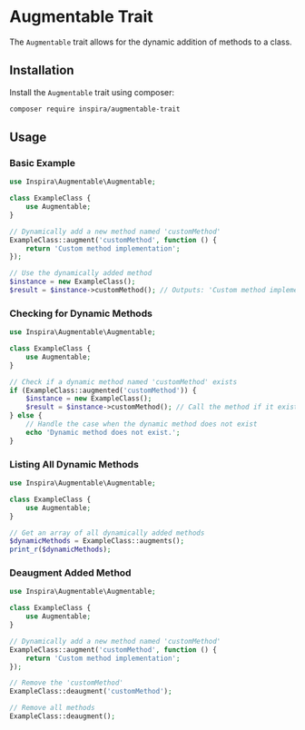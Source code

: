# Augmentable Trait

The `Augmentable` trait allows for the dynamic addition of methods to a class.

## Installation

Install the `Augmentable` trait using composer:

```bash
composer require inspira/augmentable-trait
```

## Usage

### Basic Example

```php
use Inspira\Augmentable\Augmentable;

class ExampleClass {
    use Augmentable;
}

// Dynamically add a new method named 'customMethod'
ExampleClass::augment('customMethod', function () {
    return 'Custom method implementation';
});

// Use the dynamically added method
$instance = new ExampleClass();
$result = $instance->customMethod(); // Outputs: 'Custom method implementation'
```

### Checking for Dynamic Methods

```php
use Inspira\Augmentable\Augmentable;

class ExampleClass {
    use Augmentable;
}

// Check if a dynamic method named 'customMethod' exists
if (ExampleClass::augmented('customMethod')) {
    $instance = new ExampleClass();
    $result = $instance->customMethod(); // Call the method if it exists
} else {
    // Handle the case when the dynamic method does not exist
    echo 'Dynamic method does not exist.';
}
```

### Listing All Dynamic Methods

```php
use Inspira\Augmentable\Augmentable;

class ExampleClass {
    use Augmentable;
}

// Get an array of all dynamically added methods
$dynamicMethods = ExampleClass::augments();
print_r($dynamicMethods);
```

### Deaugment Added Method

```php
use Inspira\Augmentable\Augmentable;

class ExampleClass {
    use Augmentable;
}

// Dynamically add a new method named 'customMethod'
ExampleClass::augment('customMethod', function () {
    return 'Custom method implementation';
});

// Remove the 'customMethod'
ExampleClass::deaugment('customMethod');

// Remove all methods
ExampleClass::deaugment();
```
